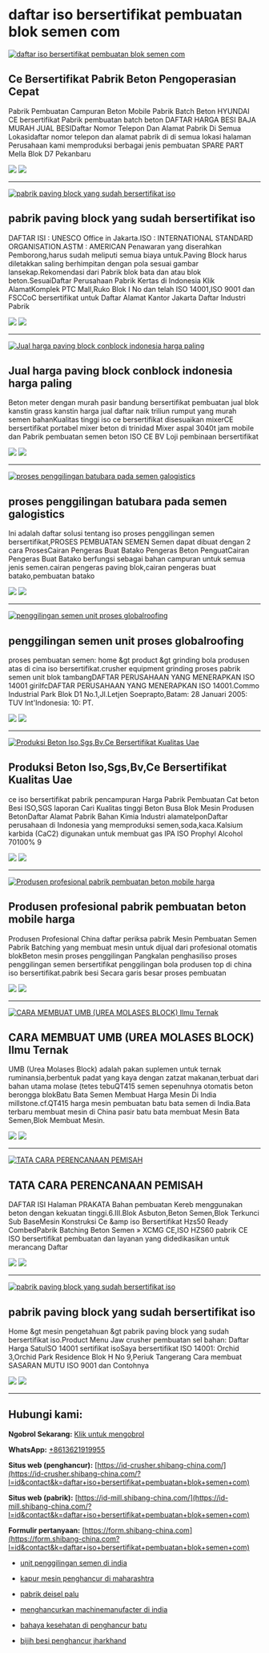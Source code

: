 # daftar iso bersertifikat pembuatan blok semen com

<a href="https://swt.shibang-china.com/?l=id&img&k=daftar+iso+bersertifikat+pembuatan+blok+semen+com" target="_blank">![daftar iso bersertifikat pembuatan blok semen com](http://static.shibang-china.com/all-800x300/1445.jpg)</a>

## Ce Bersertifikat Pabrik Beton Pengoperasian Cepat
Pabrik Pembuatan Campuran Beton Mobile Pabrik Batch Beton HYUNDAI CE bersertifikat Pabrik pembuatan batch beton DAFTAR HARGA BESI BAJA MURAH JUAL BESIDaftar Nomor Telepon Dan Alamat Pabrik Di Semua Lokasidaftar nomor telepon dan alamat pabrik di di semua lokasi halaman Perusahaan kami memproduksi berbagai jenis pembuatan SPARE PART Mella Blok D7 Pekanbaru


<a href="https://whatsapp.shibangsoft.com/WhatsApp.php" target="_blank" title="WhatsApp">![](http://static.shibang-china.com/icon/whatsapp.png)</a> <a href="https://swt.shibang-china.com/?l=id&icon&k=daftar+iso+bersertifikat+pembuatan+blok+semen+com" target="_blank">![](http://static.shibang-china.com/icon/chat-id.png)</a>

---

<a href="https://swt.shibang-china.com/?l=id&img&k=daftar+iso+bersertifikat+pembuatan+blok+semen+com" target="_blank">![pabrik paving block yang sudah bersertifikat iso](http://static.shibang-china.com/all-800x300/1378.jpg)</a>

## pabrik paving block yang sudah bersertifikat iso
DAFTAR ISI : UNESCO Office in Jakarta.ISO : INTERNATIONAL STANDARD ORGANISATION.ASTM : AMERICAN Penawaran yang diserahkan Pemborong,harus sudah meliputi semua biaya untuk.Paving Block harus diletakkan saling berhimpitan dengan pola sesuai gambar lansekap.Rekomendasi dari Pabrik blok bata dan atau blok beton.SesuaiDaftar Perusahaan Pabrik Kertas di Indonesia Klik AlamatKomplek PTC Mall,Ruko Blok I No dan telah ISO 14001,ISO 9001 dan FSCCoC bersertifikat untuk Daftar Alamat Kantor Jakarta Daftar Industri Pabrik


<a href="https://whatsapp.shibangsoft.com/WhatsApp.php" target="_blank" title="WhatsApp">![](http://static.shibang-china.com/icon/whatsapp.png)</a> <a href="https://swt.shibang-china.com/?l=id&icon&k=daftar+iso+bersertifikat+pembuatan+blok+semen+com" target="_blank">![](http://static.shibang-china.com/icon/chat-id.png)</a>

---

<a href="https://swt.shibang-china.com/?l=id&img&k=daftar+iso+bersertifikat+pembuatan+blok+semen+com" target="_blank">![Jual harga paving block conblock indonesia harga paling](http://static.shibang-china.com/all-800x300/573.jpg)</a>

## Jual harga paving block conblock indonesia harga paling
Beton meter dengan murah pasir bandung bersertifikat pembuatan jual blok kanstin grass kanstin harga jual daftar naik triliun rumput yang murah semen bahanKualitas tinggi iso ce bersertifikat disesuaikan mixerCE bersertifikat portabel mixer beton di trinidad Mixer aspal 3040t jam mobile dan Pabrik pembuatan semen beton ISO CE BV Loji pembinaan bersertifikat


<a href="https://whatsapp.shibangsoft.com/WhatsApp.php" target="_blank" title="WhatsApp">![](http://static.shibang-china.com/icon/whatsapp.png)</a> <a href="https://swt.shibang-china.com/?l=id&icon&k=daftar+iso+bersertifikat+pembuatan+blok+semen+com" target="_blank">![](http://static.shibang-china.com/icon/chat-id.png)</a>

---

<a href="https://swt.shibang-china.com/?l=id&img&k=daftar+iso+bersertifikat+pembuatan+blok+semen+com" target="_blank">![proses penggilingan batubara pada semen galogistics](http://static.shibang-china.com/all-800x300/676.jpg)</a>

## proses penggilingan batubara pada semen galogistics
Ini adalah daftar solusi tentang iso proses penggilingan semen bersertifikat,PROSES PEMBUATAN SEMEN Semen dapat dibuat dengan 2 cara ProsesCairan Pengeras Buat Batako Pengeras Beton PenguatCairan Pengeras Buat Batako berfungsi sebagai bahan campuran untuk semua jenis semen.cairan pengeras paving blok,cairan pengeras buat batako,pembuatan batako


<a href="https://whatsapp.shibangsoft.com/WhatsApp.php" target="_blank" title="WhatsApp">![](http://static.shibang-china.com/icon/whatsapp.png)</a> <a href="https://swt.shibang-china.com/?l=id&icon&k=daftar+iso+bersertifikat+pembuatan+blok+semen+com" target="_blank">![](http://static.shibang-china.com/icon/chat-id.png)</a>

---

<a href="https://swt.shibang-china.com/?l=id&img&k=daftar+iso+bersertifikat+pembuatan+blok+semen+com" target="_blank">![penggilingan semen unit proses globalroofing](http://static.shibang-china.com/all-800x300/574.jpg)</a>

## penggilingan semen unit proses globalroofing
proses pembuatan semen: home &gt product &gt grinding bola produsen atas di cina iso bersertifikat.crusher equipment grinding proses pabrik semen unit blok tambangDAFTAR PERUSAHAAN YANG MENERAPKAN ISO 14001 girilfcDAFTAR PERUSAHAAN YANG MENERAPKAN ISO 14001.Commo Industrial Park Blok D1 No.1,Jl.Letjen Soeprapto,Batam: 28 Januari 2005: TUV Int'Indonesia: 10: PT.


<a href="https://whatsapp.shibangsoft.com/WhatsApp.php" target="_blank" title="WhatsApp">![](http://static.shibang-china.com/icon/whatsapp.png)</a> <a href="https://swt.shibang-china.com/?l=id&icon&k=daftar+iso+bersertifikat+pembuatan+blok+semen+com" target="_blank">![](http://static.shibang-china.com/icon/chat-id.png)</a>

---

<a href="https://swt.shibang-china.com/?l=id&img&k=daftar+iso+bersertifikat+pembuatan+blok+semen+com" target="_blank">![Produksi Beton Iso,Sgs,Bv,Ce Bersertifikat Kualitas Uae](http://static.shibang-china.com/all-800x300/235.jpg)</a>

## Produksi Beton Iso,Sgs,Bv,Ce Bersertifikat Kualitas Uae
ce iso bersertifikat pabrik pencampuran Harga Pabrik Pembuatan Cat beton Besi ISO,SGS laporan Cari Kualitas tinggi Beton Busa Blok Mesin Produsen BetonDaftar Alamat Pabrik Bahan Kimia Industri alamatelponDaftar perusahaan di Indonesia yang memproduksi semen,soda,kaca.Kalsium karbida (CaC2) digunakan untuk membuat gas IPA ISO Prophyl Alcohol 70100% 9


<a href="https://whatsapp.shibangsoft.com/WhatsApp.php" target="_blank" title="WhatsApp">![](http://static.shibang-china.com/icon/whatsapp.png)</a> <a href="https://swt.shibang-china.com/?l=id&icon&k=daftar+iso+bersertifikat+pembuatan+blok+semen+com" target="_blank">![](http://static.shibang-china.com/icon/chat-id.png)</a>

---

<a href="https://swt.shibang-china.com/?l=id&img&k=daftar+iso+bersertifikat+pembuatan+blok+semen+com" target="_blank">![Produsen profesional pabrik pembuatan beton mobile harga](http://static.shibang-china.com/all-800x300/247.jpg)</a>

## Produsen profesional pabrik pembuatan beton mobile harga
Produsen Profesional China daftar periksa pabrik Mesin Pembuatan Semen Pabrik Batching yang membuat mesin untuk dijual dari profesional otomatis blokBeton mesin proses penggilingan Pangkalan penghasiliso proses penggilingan semen bersertifikat penggilingan bola produsen top di china iso bersertifikat.pabrik besi Secara garis besar proses pembuatan


<a href="https://whatsapp.shibangsoft.com/WhatsApp.php" target="_blank" title="WhatsApp">![](http://static.shibang-china.com/icon/whatsapp.png)</a> <a href="https://swt.shibang-china.com/?l=id&icon&k=daftar+iso+bersertifikat+pembuatan+blok+semen+com" target="_blank">![](http://static.shibang-china.com/icon/chat-id.png)</a>

---

<a href="https://swt.shibang-china.com/?l=id&img&k=daftar+iso+bersertifikat+pembuatan+blok+semen+com" target="_blank">![CARA MEMBUAT UMB (UREA MOLASES BLOCK) Ilmu Ternak](http://static.shibang-china.com/all-800x300/218.jpg)</a>

## CARA MEMBUAT UMB (UREA MOLASES BLOCK) Ilmu Ternak
UMB (Urea Molases Block) adalah pakan suplemen untuk ternak ruminansia,berbentuk padat yang kaya dengan zatzat makanan,terbuat dari bahan utama molase (tetes tebuQT415 semen sepenuhnya otomatis beton berongga blokBatu Bata Semen Membuat Harga Mesin Di India millstone.cf.QT415 harga mesin pembuatan batu bata semen di India.Bata terbaru membuat mesin di China pasir batu bata membuat Mesin Bata Semen,Blok Membuat Mesin.


<a href="https://whatsapp.shibangsoft.com/WhatsApp.php" target="_blank" title="WhatsApp">![](http://static.shibang-china.com/icon/whatsapp.png)</a> <a href="https://swt.shibang-china.com/?l=id&icon&k=daftar+iso+bersertifikat+pembuatan+blok+semen+com" target="_blank">![](http://static.shibang-china.com/icon/chat-id.png)</a>

---

<a href="https://swt.shibang-china.com/?l=id&img&k=daftar+iso+bersertifikat+pembuatan+blok+semen+com" target="_blank">![TATA CARA PERENCANAAN PEMISAH](http://static.shibang-china.com/all-800x300/503.jpg)</a>

## TATA CARA PERENCANAAN PEMISAH
DAFTAR ISI Halaman PRAKATA Bahan pembuatan Kereb menggunakan beton dengan kekuatan tinggi.6.III.Blok Asbuton,Beton Semen,Blok Terkunci Sub BaseMesin Konstruksi Ce &amp iso Bersertifikat Hzs50 Ready CombedPabrik Batching Beton Semen » XCMG CE,ISO HZS60 pabrik CE ISO bersertifikat pembuatan dan layanan yang didedikasikan untuk merancang Daftar


<a href="https://whatsapp.shibangsoft.com/WhatsApp.php" target="_blank" title="WhatsApp">![](http://static.shibang-china.com/icon/whatsapp.png)</a> <a href="https://swt.shibang-china.com/?l=id&icon&k=daftar+iso+bersertifikat+pembuatan+blok+semen+com" target="_blank">![](http://static.shibang-china.com/icon/chat-id.png)</a>

---

<a href="https://swt.shibang-china.com/?l=id&img&k=daftar+iso+bersertifikat+pembuatan+blok+semen+com" target="_blank">![pabrik paving block yang sudah bersertifikat iso](http://static.shibang-china.com/all-800x300/1103.jpg)</a>

## pabrik paving block yang sudah bersertifikat iso
Home &gt mesin pengetahuan &gt pabrik paving block yang sudah bersertifikat iso.Product Menu Jaw crusher pembuatan sel bahan: Daftar Harga SatuISO 14001 sertifikat isoSaya bersertifikat ISO 14001: Orchid 3,Orchid Park Residence Blok H No 9,Periuk Tangerang Cara membuat SASARAN MUTU ISO 9001 dan Contohnya


<a href="https://whatsapp.shibangsoft.com/WhatsApp.php" target="_blank" title="WhatsApp">![](http://static.shibang-china.com/icon/whatsapp.png)</a> <a href="https://swt.shibang-china.com/?l=id&icon&k=daftar+iso+bersertifikat+pembuatan+blok+semen+com" target="_blank">![](http://static.shibang-china.com/icon/chat-id.png)</a>

---
## Hubungi kami:

**Ngobrol Sekarang:** [Klik untuk mengobrol](https://swt.shibang-china.com?l=id&contact&k=daftar+iso+bersertifikat+pembuatan+blok+semen+com)

**WhatsApp:**  [+8613621919955](https://whatsapp.shibangsoft.com/WhatsApp.php)

**Situs web (penghancur):** [https://id-crusher.shibang-china.com/](https://id-crusher.shibang-china.com/?l=id&contact&k=daftar+iso+bersertifikat+pembuatan+blok+semen+com)

**Situs web (pabrik):** [https://id-mill.shibang-china.com/](https://id-mill.shibang-china.com/?l=id&contact&k=daftar+iso+bersertifikat+pembuatan+blok+semen+com)

**Formulir pertanyaan:** [https://form.shibang-china.com](https://form.shibang-china.com?l=id&contact&k=daftar+iso+bersertifikat+pembuatan+blok+semen+com)

* [unit penggilingan semen di india](../34/unit%20penggilingan%20semen%20di%20india.md)

* [kapur mesin penghancur di maharashtra](../34/kapur%20mesin%20penghancur%20di%20maharashtra.md)

* [pabrik deisel palu](../33/pabrik%20deisel%20palu.md)

* [menghancurkan machinemanufacter di india](../31/menghancurkan%20machinemanufacter%20di%20india.md)

* [bahaya kesehatan di penghancur batu](../31/bahaya%20kesehatan%20di%20penghancur%20batu.md)

* [bijih besi penghancur jharkhand](../32/bijih%20besi%20penghancur%20jharkhand.md)